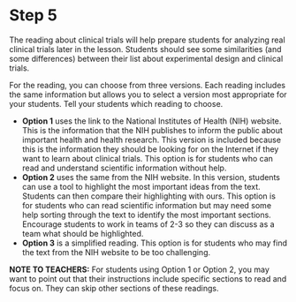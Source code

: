 # Step 5

The reading about clinical trials will help prepare students for analyzing real clinical trials later in the lesson. Students should see some similarities (and some differences) between their list about experimental design and clinical trials. 

For the reading, you can choose from three versions. Each reading includes the same information but allows you to select a version most appropriate for your students. Tell your students which reading to choose. 
- **Option 1** uses the link to the National Institutes of Health (NIH) website. This is the information that the NIH publishes to inform the public about important health and health research. This version is included because this is the information they should be looking for on the Internet if they want to learn about clinical trials. This option is for students who can read and understand scientific information without help.
- **Option 2** uses the same from the NIH website. In this version, students can use a tool to highlight the most important ideas from the text. Students can then compare their highlighting with ours. This option is for students who can read scientific information but may need some help sorting through the text to identify the most important sections. Encourage students to work in teams of 2-3 so they can discuss as a team what should be highlighted. 
- **Option 3** is a simplified reading. This option is for students who may find the text from the NIH website to be too challenging.

**NOTE TO TEACHERS:** For students using Option 1 or Option 2, you may want to point out that their instructions include specific sections to read and focus on. They can skip other sections of these readings.